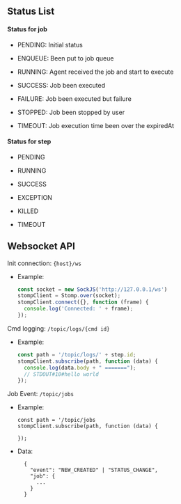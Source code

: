## Status List

#### Status for job

* PENDING: Initial status

* ENQUEUE: Been put to job queue

* RUNNING: Agent received the job and start to execute

* SUCCESS: Job been executed 

* FAILURE: Job been executed but failure

* STOPPED: Job been stopped by user

* TIMEOUT: Job execution time been over the expiredAt

#### Status for step

* PENDING

* RUNNING

* SUCCESS

* EXCEPTION

* KILLED

* TIMEOUT

## Websocket API

Init connection: `{host}/ws`

- Example:
  ```javascript
  const socket = new SockJS('http://127.0.0.1/ws')
  stompClient = Stomp.over(socket);
  stompClient.connect({}, function (frame) {
    console.log('Connected: ' + frame);
  });
  ```

Cmd logging: `/topic/logs/{cmd id}`

- Example:
  ```javascript
  const path = '/topic/logs/' + step.id;
  stompClient.subscribe(path, function (data) {
    console.log(data.body + " =======");
    // STDOUT#10#hello world
  });
  ```
  
Job Event: `/topic/jobs`

- Example:
  ```
  const path = '/topic/jobs
  stompClient.subscribe(path, function (data) {
    
  });
  ```
- Data:
  ```
    {
      "event": "NEW_CREATED" | "STATUS_CHANGE",
      "job": {
        ...
      }
    }
  ```

